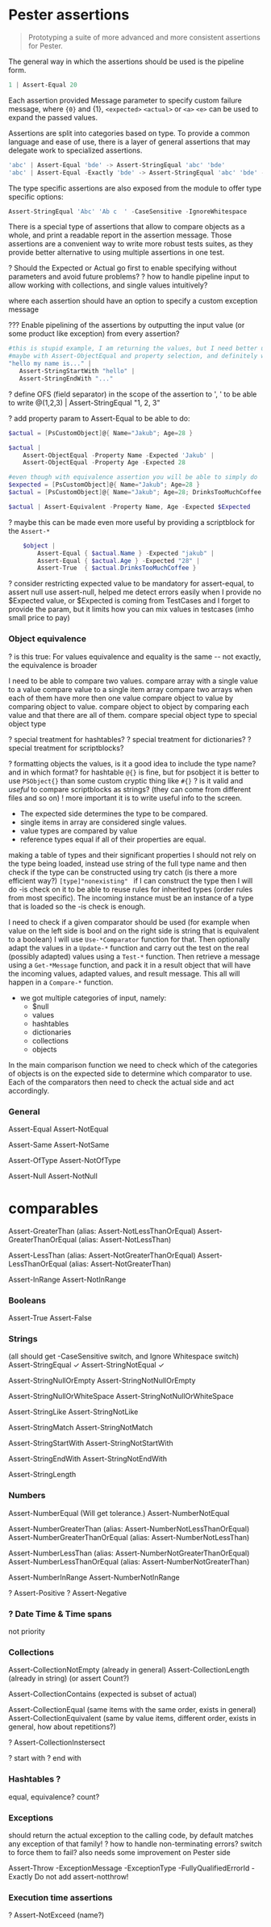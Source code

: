 # Pester assertions

> Prototyping a suite of more advanced and more consistent assertions for Pester.

The general way in which the assertions should be used is the pipeline form.

```powershell
1 | Assert-Equal 20
```

Each assertion provided Message parameter to specify custom failure message, where
`{0}` and {1}, `<expected>` `<actual>` or `<a>` `<e>` can be used to expand the passed values.

Assertions are split into categories based on type. To provide a common language and ease of use, there is a layer of general assertions that
may delegate work to specialized assertions.

```powershell
'abc' | Assert-Equal 'bde' -> Assert-StringEqual 'abc' 'bde'
'abc' | Assert-Equal -Exactly 'bde' -> Assert-StringEqual 'abc' 'bde' -CaseSensitive
```

The type specific assertions are also exposed from the module to offer type specific options:

```powershell
Assert-StringEqual 'Abc' 'Ab c  ' -CaseSensitive -IgnoreWhitespace
```

There is a special type of assertions that allow to compare objects as a whole, and print a readable report in the assertion message. Those assertions are a convenient way to write more robust tests suites, as they provide better alternative to using multiple assertions in one test.

? Should the Expected or Actual go first to enable specifying without parameters and avoid future problems?
? how to handle pipeline input to allow working with collections, and single values intuitively?

 where each assertion should have an option to specify a custom exception message

 ??? Enable pipelining of the assertions by outputting the input value (or some product like exception) from every assertion?

 ```powershell
 #this is stupid example, I am returning the values, but I need better use cases where it is actually useful
 #maybe with Assert-ObjectEqual and property selection, and definitely with Assert-Throw
"hello my name is..." |
    Assert-StringStartWith "hello" |
    Assert-StringEndWith "..."
 ```

? define OFS (field separator) in the scope of the assertion to ', ' to be able to write @(1,2,3) | Assert-StringEqual "1, 2, 3"

? add property param to Assert-Equal to be able to do:

```powershell
$actual = [PsCustomObject]@{ Name="Jakub"; Age=28 }

$actual |
    Assert-ObjectEqual -Property Name -Expected 'Jakub' |
    Assert-ObjectEqual -Property Age -Expected 28

#even though with equivalence assertion you will be able to simply do
$expected = [PsCustomObject]@{ Name="Jakub"; Age=28 }
$actual = [PsCustomObject]@{ Name="Jakub"; Age=28; DrinksTooMuchCoffee = $true }

$actual | Assert-Equivalent -Property Name, Age -Expected $Expected
```

? maybe this can be made even more useful by providing a scriptblock for the `Assert-*`

```powershell
    $object | 
        Assert-Equal { $actual.Name } -Expected "jakub" |
        Assert-Equal { $actual.Age } -Expected "28" |
        Assert-True  { $actual.DrinksTooMuchCoffee }
```




? consider restricting expected value to be mandatory for assert-equal, to assert null use assert-null, helped me detect errors easily when I provide no $Expected value, or $Expected is coming from TestCases and I forget to provide the param, but it limits how you can mix values in testcases (imho small price to pay)


### Object equivalence

? is this true: For values equivalence and equality is the same -- not exactly, the equivalence is broader


I need to be able to compare two values.
compare array with a single value to a value
compare value to a single item array
compare two arrays when each of them have more then one value
compare object to value by comparing object to value.
compare object to object by comparing each value and that there are all of them.
compare special object type to special object type

? special treatment for hashtables?
? special treatment for dictionaries?
? special treatment for scriptblocks?

? formatting objects the values, is it a good idea to include the type name? and in which format? for hashtable `@{}` is fine, but for psobject it is better to use `PSObject{}` than some custom cryptic thing like `#{}`
? is it valid and *useful* to compare scriptblocks as strings? (they can come from different files and so on)
! more important it is to write useful info to the screen.






- The expected side determines the type to be compared.
- single items in array are considered single values.
- value types are compared by value
- reference types equal if all of their properties are equal.

making a table of types and their significant properties I should not rely on the type being loaded, instead use string of the full type name and then check if the type can be constructed using try catch (is there a more efficient way?)
`[type]"nonexisting" `
if I can construct the type then I will do -is check on it to be able to reuse rules for inherited types (order rules from most specific). The incoming instance must be an instance of a type that is loaded so the -is check is enough.


I need to check if a given comparator should be used (for example when value on the left side is bool and on the right side is string that is equivalent to a boolean) I will use `Use-*Comparator` function for that. Then optionally adapt the values in a `Update-*` function and carry out the test on the real (possibly adapted) values using a `Test-*` function. Then retrieve a message using a `Get-*Message` function, and pack it in a result object that will have the incoming values, adapted values, and result message. This all will happen in a `Compare-*` function.


- we got multiple categories of input, namely: 
    - $null
    - values
    - hashtables
    - dictionaries
    - collections
    - objects

In the main comparison function we need to check which of the categories of objects is on the expected side to determine which comparator to use. Each of the comparators then need to check the actual side and act accordingly.


### General
Assert-Equal
Assert-NotEqual

Assert-Same
Assert-NotSame

Assert-OfType
Assert-NotOfType

Assert-Null
Assert-NotNull

# comparables
Assert-GreaterThan (alias: Assert-NotLessThanOrEqual)
Assert-GreaterThanOrEqual (alias: Assert-NotLessThan)

Assert-LessThan (alias: Assert-NotGreaterThanOrEqual)
Assert-LessThanOrEqual (alias: Assert-NotGreaterThan)

Assert-InRange
Assert-NotInRange

### Booleans
Assert-True
Assert-False

### Strings

(all should get -CaseSensitive switch, and Ignore Whitespace switch)
Assert-StringEqual ✓
Assert-StringNotEqual ✓

Assert-StringNullOrEmpty
Assert-StringNotNullOrEmpty

Assert-StringNullOrWhiteSpace
Assert-StringNotNullOrWhiteSpace

Assert-StringLike
Assert-StringNotLike

Assert-StringMatch
Assert-StringNotMatch

Assert-StringStartWith
Assert-StringNotStartWith

Assert-StringEndWith
Assert-StringNotEndWith

Assert-StringLength

### Numbers
 
Assert-NumberEqual (Will get tolerance.)
Assert-NumberNotEqual

Assert-NumberGreaterThan (alias: Assert-NumberNotLessThanOrEqual)
Assert-NumberGreaterThanOrEqual (alias: Assert-NumberNotLessThan)

Assert-NumberLessThan (alias: Assert-NumberNotGreaterThanOrEqual)
Assert-NumberLessThanOrEqual (alias: Assert-NumberNotGreaterThan)


Assert-NumberInRange
Assert-NumberNotInRange

? Assert-Positive
? Assert-Negative

### ? Date Time & Time spans
not priority


### Collections
Assert-CollectionNotEmpty (already in general)
Assert-CollectionLength (already in string) (or assert Count?)

Assert-CollectionContains (expected is subset of actual)

Assert-CollectionEqual (same items with the same order, exists in general)
Assert-CollectionEquivalent (same by value items, different order, exists in general, how about repetitions?)

? Assert-CollectionInstersect

? start with
? end with


### Hashtables ?

equal, equivalence? count? 

### Exceptions

should return the actual exception to the calling code, by default matches any exception of that family!
? how to handle non-terminating errors? switch to force them to fail? also needs some improvement on Pester side

Assert-Throw -ExceptionMessage -ExceptionType -FullyQualifiedErrorId -Exactly
Do not add assert-notthrow!

### Execution time assertions 
? Assert-NotExceed (name?)

